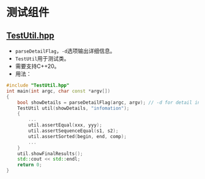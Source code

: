 # 测试组件

## [TestUtil.hpp](TestUtil.hpp)

- `parseDetailFlag`，`-d`选项输出详细信息。
- `TestUtil`用于测试类。
- 需要支持C++20。
- 用法：
```C++
#include "TestUtil.hpp"
int main(int argc, char const *argv[])
{
    bool showDetails = parseDetailFlag(argc, argv); // -d for detail informations
    TestUtil util(showDetails, "infomation");
    {
        ...
        util.assertEqual(xxx, yyy);
        util.assertSequenceEqual(s1, s2);
        util.assertSorted(begin, end, comp);
        ...
    }
    util.showFinalResults();
    std::cout << std::endl;
    return 0;
}
```